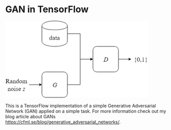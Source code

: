 # GAN in TensorFlow

![GAN](GAN.png)

This is a TensorFlow implementation of a simple Generative Adversarial Network (GAN) applied on a simple task. For more information check out my blog article about GANs https://cfml.se/blog/generative_adversarial_networks/.
